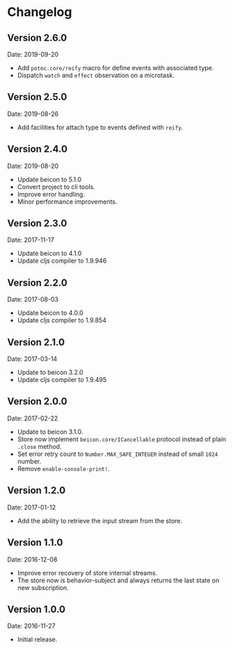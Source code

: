 # Changelog #

## Version 2.6.0 ##

Date: 2019-09-20

- Add `potoc.core/reify` macro for define events with associated type.
- Dispatch `watch` and `effect` observation on a microtask.


## Version 2.5.0 ##

Date: 2019-08-26

- Add facilities for attach type to events defined with `reify`.


## Version 2.4.0 ##

Date: 2019-08-20

- Update beicon to 5.1.0
- Convert project to cli tools.
- Improve error handling.
- Minor performance improvements.

## Version 2.3.0 ##

Date: 2017-11-17

- Update beicon to 4.1.0
- Update cljs compiler to 1.9.946


## Version 2.2.0 ##

Date: 2017-08-03

- Update beicon to 4.0.0
- Update cljs compiler to 1.9.854


## Version 2.1.0 ##

Date: 2017-03-14

- Update to beicon 3.2.0
- Update cljs compiler to 1.9.495


## Version 2.0.0 ##

Date: 2017-02-22

- Update to beicon 3.1.0.
- Store now implement `beicon.core/ICancellable` protocol
  instead of plain `.close` method.
- Set error retry count to `Number.MAX_SAFE_INTEGER`
  instead of small `1024` number.
- Remove `enable-console-print!`.


## Version 1.2.0 ##

Date: 2017-01-12

- Add the ability to retrieve the input stream from the store.


## Version 1.1.0 ##

Date: 2016-12-08

- Improve error recovery of store internal streams.
- The store now is behavior-subject and always returns the last
  state on new subscription.


## Version 1.0.0 ##

Date: 2016-11-27

- Initial release.
